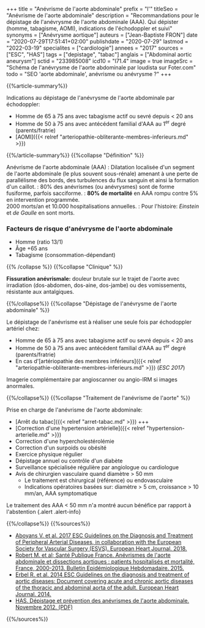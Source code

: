 +++
title = "Anévrisme de l'aorte abdominale"
prefix = "l'"
titleSeo = "Anévrisme de l'aorte abdominale"
description = "Recommandations pour le dépistage de l'anévrysme de l'aorte abdominale (AAA). Qui dépister (homme, tabagisme, AOMI), indications de l'échodoppler et suivi"
synonyms = ["Anévrysme aortique"]
auteurs = ["Jean-Baptiste FRON"]
date = "2020-07-29T17:51:41+02:00"
publishdate = "2020-07-29"
lastmod = "2022-03-19"
specialites = ["cardiologie"]
annees = "2017"
sources = ["ESC", "HAS"]
tags = ["depistage", "tabac"]
anglais = ["Abdominal aortic aneurysm"]
sctid = "233985008"
icd10 = "I71.4"
image = true
imageSrc = "Schéma de l'anévrysme de l'aorte abdominale par loudista sur Foter.com"
todo = "SEO 'aorte abdominale', anévrisme ou anévrysme ?"
+++

{{%article-summary%}}

Indications au dépistage de l'anévrysme de l'aorte abdominale par échodoppler:

- Homme de 65 à 75 ans avec tabagisme actif ou sevré depuis < 20 ans
- Homme de 50 à 75 ans avec antécédent familial d'AAA au 1<sup>er</sup> degré (parents/fratrie)
- [AOMI]({{< relref "arteriopathie-obliterante-membres-inferieurs.md" >}})

{{%/article-summary%}}
{{%collapse "Définition" %}}

Anévrisme de l'aorte abdominale (AAA)
: Dilatation localisée d'un segment de l'aorte abdominale (le plus souvent sous-rénale) amenant à une perte de parallélisme des bords, des turbulences du flux sanguin et ainsi la formation d'un caillot.
: 80% des anévrismes (ou anévrysmes) sont de forme fusiforme, parfois sacciforme.
: **80% de mortalité** en AAA rompu contre 5% en intervention programmée.  
2000 morts/an et 10.000 hospitalisations annuelles.
: Pour l'histoire: *Einstein* et *de Gaulle* en sont morts.

### Facteurs de risque d'anévrysme de l'aorte abdominale

- Homme (ratio 13/1)
- Âge +65 ans
- Tabagisme (consommation-dépendant)

{{% /collapse %}}
{{%collapse "Clinique" %}}

**Fissuration anévrismale:** douleur brutale sur le trajet de l'aorte avec irradiation (dos-abdomen, dos-aine, dos-jambe) ou des vomissements, résistante aux antalgiques.

{{%/collapse%}}
{{%collapse "Dépistage de l'anévrysme de l'aorte abdominale" %}}

Le dépistage de l'anévrisme est à réaliser une seule fois par échodoppler artériel chez:

- Homme de 65 à 75 ans avec tabagisme actif ou sevré depuis < 20 ans
- Homme de 50 à 75 ans avec antécédent familial d'AAA au 1<sup>er</sup> degré (parents/fratrie)
- En cas d'[artériopathie des membres inférieurs]({{< relref "arteriopathie-obliterante-membres-inferieurs.md" >}}) (*ESC 2017*)

Imagerie complémentaire par angioscanner ou angio-IRM si images anormales.

{{%/collapse%}}
{{%collapse "Traitement de l'anévrisme de l'aorte" %}}

Prise en charge de l'anévrisme de l'aorte abdominale:

- [Arrêt du tabac]({{< relref "arret-tabac.md" >}}) +++
- [Correction d'une hypertension artérielle]({{< relref "hypertension-arterielle.md" >}})
- Correction d'une hypercholestérolémie
- Correction d'un surpoids ou obésité
- Exercice physique régulier
- Dépistage annuel ou contrôle d'un diabète
- Surveillance spécialisée régulière par angiologue ou cardiologue
- Avis de chirurgien vasculaire quand diamètre > 50 mm
  - Le traitement est chirurgical (référence) ou endovasculaire
  - Indications opératoires basées sur: diamètre > 5 cm, croissance > 10 mm/an, AAA symptomatique

Le traitement des AAA < 50 mm n'a montré aucun bénéfice par rapport à l'abstention
{.alert .alert-info}

{{%/collapse%}}
{{%sources%}}

- [Aboyans V. et al. 2017 ESC Guidelines on the Diagnosis and Treatment of Peripheral Arterial Diseases, in collaboration with the European Society for Vascular Surgery (ESVS). European Heart Journal. 2018.](https://doi.org/10.1093/eurheartj/ehx095)
- [Robert M. et al; Santé Publique France. Anévrismes de l'aorte abdominale et dissections aortiques : patients hospitalisés et mortalité, France, 2000-2013. Bulletin Epidémiologique Hebdomadaire. 2015.](https://www.santepubliquefrance.fr/maladies-et-traumatismes/maladies-cardiovasculaires-et-accident-vasculaire-cerebral/anevrisme-de-l-aorte-abdominale/documents/article/anevrismes-de-l-aorte-abdominale-et-dissections-aortiques-patients-hospitalises-et-mortalite-france-2000-2013)
- [Erbel R. et al. 2014 ESC Guidelines on the diagnosis and treatment of aortic diseases: Document covering acute and chronic aortic diseases of the thoracic and abdominal aorta of the adult. European Heart Journal. 2014.](https://doi.org/10.1093/eurheartj/ehu281)
- [HAS. Dépistage et prévention des anévrismes de l'aorte abdominale. Novembre 2012. (PDF)](https://www.has-sante.fr/upload/docs/application/pdf/2013-02/aaa_fiche_med_vfinale.pdf)

{{%/sources%}}
